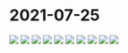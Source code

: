 # 2021-07-25

<image-container>
  <img preview="0" src="http://wangleant.com/turtle-images-thumbnail/IMG_20210725_120615.jpg"/>
</image-container>
<image-container>
  <img preview="0" src="http://wangleant.com/turtle-images-thumbnail/IMG_20210725_120928.jpg"/>
</image-container>
<image-container>
  <img preview="0" src="http://wangleant.com/turtle-images-thumbnail/IMG_20210725_122158.jpg"/>
</image-container>
<image-container>
  <img preview="0" src="http://wangleant.com/turtle-images-thumbnail/IMG_20210725_122622.jpg"/>
</image-container>
<image-container>
  <img preview="0" src="http://wangleant.com/turtle-images-thumbnail/IMG_20210725_164741.jpg"/>
</image-container>
<image-container>
  <img preview="0" src="http://wangleant.com/turtle-images-thumbnail/IMG_20210725_164742.jpg"/>
</image-container>
<image-container>
  <img preview="0" src="http://wangleant.com/turtle-images-thumbnail/IMG_20210725_164804.jpg"/>
</image-container>
<image-container>
  <img preview="0" src="http://wangleant.com/turtle-images-thumbnail/IMG_20210725_164845.jpg"/>
</image-container>
<image-container>
  <img preview="0" src="http://wangleant.com/turtle-images-thumbnail/IMG_20210725_165104.jpg"/>
</image-container>
<image-container>
  <img preview="0" src="http://wangleant.com/turtle-images-thumbnail/IMG_20210725_170008.jpg"/>
</image-container>